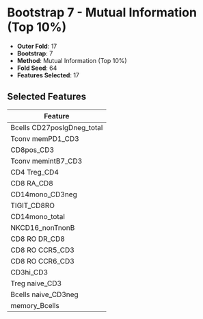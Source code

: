 # Bootstrap 7 - Mutual Information (Top 10%)

- **Outer Fold**: 17
- **Bootstrap**: 7
- **Method**: Mutual Information (Top 10%)
- **Fold Seed**: 64
- **Features Selected**: 17

## Selected Features

| Feature |
|---------|
| Bcells CD27posIgDneg_total |
| Tconv memPD1_CD3 |
| CD8pos_CD3 |
| Tconv memintB7_CD3 |
| CD4 Treg_CD4 |
| CD8 RA_CD8 |
| CD14mono_CD3neg |
| TIGIT_CD8RO |
| CD14mono_total |
| NKCD16_nonTnonB |
| CD8 RO DR_CD8 |
| CD8 RO CCR5_CD3 |
| CD8 RO CCR6_CD3 |
| CD3hi_CD3 |
| Treg naive_CD3 |
| Bcells naive_CD3neg |
| memory_Bcells |
